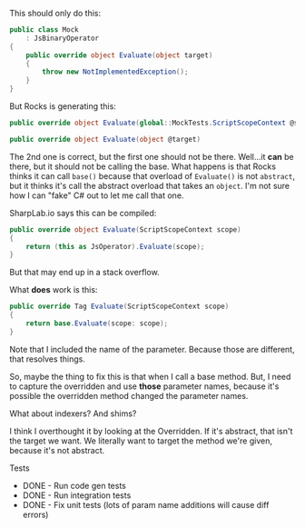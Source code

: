This should only do this:

```csharp
public class Mock
    : JsBinaryOperator
{
    public override object Evaluate(object target)
    {
        throw new NotImplementedException();
    }
}
```

But Rocks is generating this:

```csharp
public override object Evaluate(global::MockTests.ScriptScopeContext @scope)

public override object Evaluate(object @target)
```

The 2nd one is correct, but the first one should not be there. Well...it **can** be there, but it should not be calling the base. What happens is that Rocks thinks it can call `base()` because that overload of `Evaluate()` is not `abstract`, but it thinks it's call the abstract overload that takes an `object`. I'm not sure how I can "fake" C# out to let me call that one.

SharpLab.io says this can be compiled:

```csharp
public override object Evaluate(ScriptScopeContext scope)
{
    return (this as JsOperator).Evaluate(scope);
}
```

But that may end up in a stack overflow.

What **does** work is this:

```csharp
public override Tag Evaluate(ScriptScopeContext scope)
{
    return base.Evaluate(scope: scope);
}
```

Note that I included the name of the parameter. Because those are different, that resolves things.

So, maybe the thing to fix this is that when I call a base method. But, I need to capture the overridden and use **those** parameter names, because it's possible the overridden method changed the parameter names.

What about indexers? And shims?

I think I overthought it by looking at the Overridden. If it's abstract, that isn't the target we want. We literally want to target the method we're given, because it's not abstract.

Tests
* DONE - Run code gen tests
* DONE - Run integration tests
* DONE - Fix unit tests (lots of param name additions will cause diff errors)